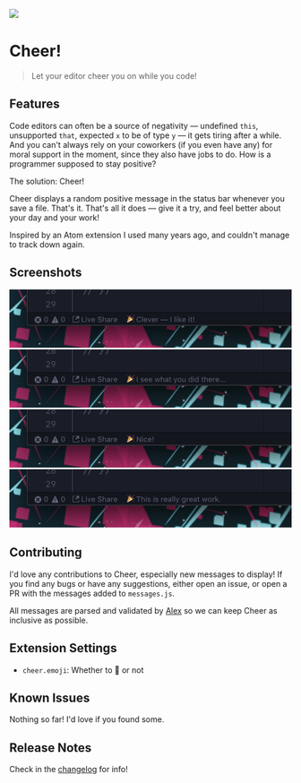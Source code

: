 <p>
  <image src="./images/icon.png" width="200">
</p>

# Cheer!

> Let your editor cheer you on while you code!

## Features

Code editors can often be a source of negativity — undefined `this`, unsupported `that`, expected `x` to be of type `y` — it gets tiring after a while. And you can't always rely on your coworkers (if you even have any) for moral support in the moment, since they also have jobs to do. How is a programmer supposed to stay positive?

The solution: Cheer!

Cheer displays a random positive message in the status bar whenever you save a file. That's it. That's all it does — give it a try, and feel better about your day and your work!

Inspired by an Atom extension I used many years ago, and couldn't manage to track down again.

## Screenshots

![Screenshot 1](./images/screenshot-1.png)
![Screenshot 2](./images/screenshot-2.png)
![Screenshot 3](./images/screenshot-3.png)
![Screenshot 4](./images/screenshot-4.png)

## Contributing

I'd love any contributions to Cheer, especially new messages to display! If you find any bugs or have any suggestions, either open an issue, or open a PR with the messages added to `messages.js`.

All messages are parsed and validated by [Alex](https://alexjs.com) so we can keep Cheer as inclusive as possible.

## Extension Settings

- `cheer.emoji`: Whether to 🎉 or not

## Known Issues

Nothing so far! I'd love if you found some.

## Release Notes

Check in the [changelog](./CHANGELOG.md) for info!
